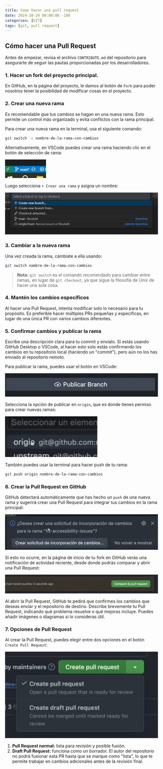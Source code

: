 ```yaml
---
title: Como hacer una pull request
date: 2024-10-29 00:00:00 -100
categories: [GIT]
tags: [git, pull request]
---
```


## Cómo hacer una Pull Request

Antes de empezar, revisa el archivo `CONTRIBUTE.md` del repositorio para asegurarte de seguir las pautas proporcionadas por los desarrolladores.

### 1. Hacer un fork del proyecto principal.

En GitHub, en la página del proyecto, le damos al botón de `Fork` para poder nosotros tener la posibilidad de modificar cosas en el proyecto.

### 2. Crear una nueva rama

Es recomendable que tus cambios se hagan en una nueva rama. Esto permite un control más organizado y evita conflictos con la rama principal.

Para crear una nueva rama en la terminal, usa el siguiente comando:

```bash
git switch -c nombre-de-la-rama-con-cambios
```

Alternativamente, en VSCode puedes crear una rama haciendo clic en el botón de selección de rama:

![Crear rama en VSCode](../../IMG/git/vscode-branch-button.png)

Luego selecciona `+ Crear una rama` y asigna un nombre:

![Nombrar la rama en VSCode](../../IMG/git/vscode-branch.png)

### 3. Cambiar a la nueva rama

Una vez creada la rama, cámbiate a ella usando:

```bash
git switch nombre-de-la-rama-con-cambios
```

> **Nota:** `git switch` es el comando recomendado para cambiar entre ramas, en lugar de `git checkout`, ya que sigue la filosofía de Unix de hacer una sola cosa.

### 4. Mantén los cambios específicos

Al hacer una Pull Request, intenta modificar solo lo necesario para tu propósito. Es preferible hacer múltiples PRs pequeñas y específicas, en lugar de una única PR con varios cambios diferentes.

### 5. Confirmar cambios y publicar la rama

Escribe una descripción clara para tu commit y envíalo. Si estás usando GitHub Desktop o VSCode, al hacer esto solo estás confirmando los cambios en tu repositorio local (haciendo un "commit"), pero aún no los has enviado al repositorio remoto.

Para publicar la rama, puedes usar el botón en VSCode:

![Publicar rama en VSCode](../../IMG/git/publish-branch-button.png)

Selecciona la opción de publicar en `origin`, que es donde tienes permiso para crear nuevas ramas:

![Publicar en origin](../../IMG/git/publish-branch-origin.png)

También puedes usar la terminal para hacer push de tu rama:

```bash
git push origin nombre-de-la-rama-con-cambios
```

### 6. Crear la Pull Request en GitHub

GitHub detectará automáticamente que has hecho un `push` de una nueva rama y sugerirá crear una Pull Request para integrar tus cambios en la rama principal:

![GitHub detecta la PR](../../IMG/git/VSCode-github-detect.png)

Si esto no ocurre, en la página de inicio de tu fork en GitHub verás una notificación de actividad reciente, desde donde podrás comparar y abrir una Pull Request:

![Notificación de actividad reciente en GitHub](../../IMG/git/github-compare-pr.png)

Al abrir la Pull Request, GitHub te pedirá que confirmes los cambios que deseas enviar y el repositorio de destino. Describe brevemente tu Pull Request, indicando qué problema resuelve o qué mejoras incluye. Puedes añadir imágenes o diagramas si lo consideras útil.

### 7. Opciones de Pull Request

Al crear la Pull Request, puedes elegir entre dos opciones en el botón `Create Pull Request`:

![Opciones de Create Pull Request](../../IMG/git/create-pr-dpr.png)

1. **Pull Request normal:** lista para revisión y posible fusión.
2. **Draft Pull Request:** funciona como un borrador. El autor del repositorio no podrá fusionar esta PR hasta que se marque como "lista", lo que te permite trabajar en cambios adicionales antes de la revisión final.